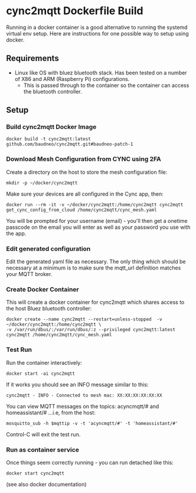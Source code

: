 # cync2mqtt Dockerfile Build
Running in a docker container is a good alternative to running the systemd virtual env setup.  Here are instructions for one possible way to setup using docker.

## Requirements
- Linux like OS with bluez bluetooth stack.  Has been tested on a number of X86 and ARM (Raspberry Pi) configurations.
    - This is passed through to the container so the container can access the bluetooth controller. 

## Setup
### Build cync2mqtt Docker Image
```shell
docker build -t cync2mqtt:latest github.com/baudneo/cync2mqtt.git#baudneo-patch-1
```

### Download Mesh Configuration from CYNC using 2FA
Create a directory on the host to store the mesh configuration file:
```shell
mkdir -p ~/docker/cync2mqtt
```

Make sure your devices are all configured in the Cync app, then:
```shell
docker run --rm -it -v ~/docker/cync2mqtt:/home/cync2mqtt cync2mqtt get_cync_config_from_cloud /home/cync2mqtt/cync_mesh.yaml
```

You will be prompted for your username (email) - you'll then get a onetime passcode on the email you will enter as well as your password you use with the app.

### Edit generated configuration
Edit the generated yaml file as necessary.  The only thing which should be necessary at a minimum is to make sure the mqtt_url definition matches your MQTT broker.

### Create Docker Container
This will create a docker container for cync2mqtt which shares access to the host Bluez bluetooth controller:
```shell
docker create --name cync2mqtt --restart=unless-stopped  -v ~/docker/cync2mqtt:/home/cync2mqtt \
-v /var/run/dbus/:/var/run/dbus/:z --privileged cync2mqtt:latest  cync2mqtt /home/cync2mqtt/cync_mesh.yaml
```

### Test Run
Run the container interactively:
```shell
docker start -ai cync2mqtt
```
If it works you should see an INFO message similar to this:
```shell
cync2mqtt - INFO - Connected to mesh mac: XX:XX:XX:XX:XX:XX
```

You can view MQTT messages on the topics: acyncmqtt/# and homeassistant/# ...i.e, from the host:
```shell
mosquitto_sub -h $mqttip -v -t 'acyncmqtt/#' -t 'homeassistant/#'
```

Control-C will exit the test run.
### Run as container service
Once things seem correctly running - you can run detached like this:
```shell
docker start cync2mqtt
```
(see also docker documentation)

